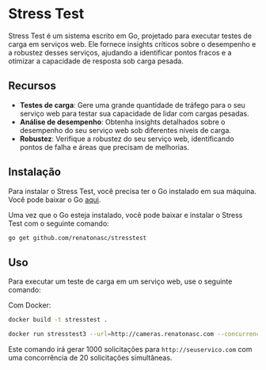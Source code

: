 # Stress Test

Stress Test é um sistema escrito em Go, projetado para executar testes de carga em serviços web. Ele fornece insights críticos sobre o desempenho e a robustez desses serviços, ajudando a identificar pontos fracos e a otimizar a capacidade de resposta sob carga pesada.

## Recursos

- **Testes de carga**: Gere uma grande quantidade de tráfego para o seu serviço web para testar sua capacidade de lidar com cargas pesadas.
- **Análise de desempenho**: Obtenha insights detalhados sobre o desempenho do seu serviço web sob diferentes níveis de carga.
- **Robustez**: Verifique a robustez do seu serviço web, identificando pontos de falha e áreas que precisam de melhorias.

## Instalação

Para instalar o Stress Test, você precisa ter o Go instalado em sua máquina. Você pode baixar o Go [aqui](https://golang.org/dl/).

Uma vez que o Go esteja instalado, você pode baixar e instalar o Stress Test com o seguinte comando:

```bash
go get github.com/renatonasc/stresstest
```

## Uso

Para executar um teste de carga em um serviço web, use o seguinte comando:

Com Docker:
```bash
docker build -t stresstest .

docker run stresstest3 --url=http://cameras.renatonasc.com --concurrency=20 --requests=100 
```

Este comando irá gerar 1000 solicitações para `http://seuservico.com` com uma concorrência de 20 solicitações simultâneas.


